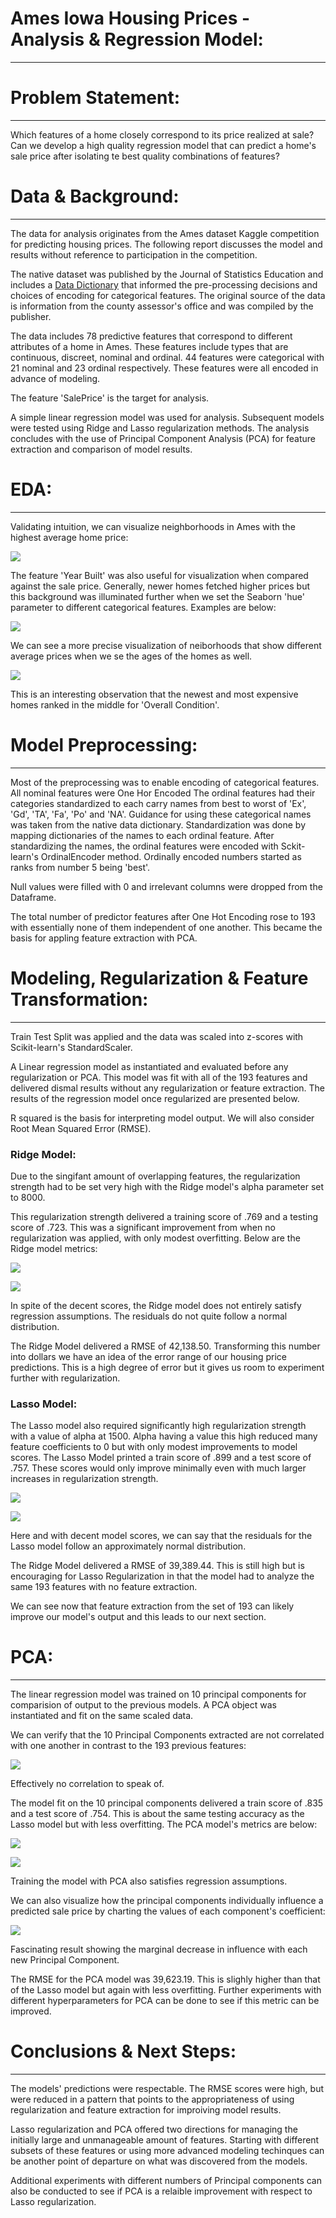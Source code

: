 # Ames Iowa Housing Prices - Analysis & Regression Model:
---
# Problem Statement:
---
Which features of a home closely correspond to its price realized at sale? Can we develop a high quality regression model that can predict a home's sale price after isolating te best quality combinations of features?

# Data & Background:
---
The data for analysis originates from the Ames dataset Kaggle competition for predicting housing prices. The following report discusses the model and results without reference to participation in the competition.

The native dataset was published by the Journal of Statistics Education and includes a [Data Dictionary](http://jse.amstat.org/v19n3/decock/DataDocumentation.txt) that informed the pre-processing decisions and choices of encoding for categorical features. The original source of the data is information from the county assessor's office and was compiled by the publisher.

The data includes 78 predictive features that correspond to different attributes of a home in Ames. These features include types that are continuous, discreet, nominal and ordinal. 44 features were categorical with 21 nominal and 23 ordinal respectively. These features were all encoded in advance of modeling.

The feature 'SalePrice' is the target for analysis.

A simple linear regression model was used for analysis. Subsequent models were tested using Ridge and Lasso regularization methods. The analysis concludes with the use of Principal Component Analysis (PCA) for feature extraction and comparison of model results. 

# EDA:
---
Validating intuition, we can visualize neighborhoods in Ames with the highest average home price:

![](./Images/top10_neighborhood.png)

The feature 'Year Built' was also useful for visualization when compared against the sale price. Generally, newer homes fetched higher prices but this background was illuminated further when we set the Seaborn 'hue' parameter to different categorical features. Examples are below:

![](./Images/yearbuilt_neighborhood.png)

We can see a more precise visualization of neiborhoods that show different average prices when we se the ages of the homes as well.

![](./Images/yearbuilt_overall.png)

This is an interesting observation that the newest and most expensive homes ranked in the middle for 'Overall Condition'.

# Model Preprocessing:
---
Most of the preprocessing was to enable encoding of categorical features. All nominal features were One Hor Encoded The ordinal features had their categories standardized to each carry names from best to worst of 'Ex', 'Gd', 'TA', 'Fa', 'Po' and 'NA'. Guidance for using these categorical names was taken from the native data dictionary. Standardization was done by mapping dictionaries of the names to each ordinal feature. After standardizing the names, the ordinal features were encoded with Sckit-learn's OrdinalEncoder method. Ordinally encoded numbers started as ranks from number 5 being 'best'.

Null values were filled with 0 and irrelevant columns were dropped from the Dataframe.

The total number of predictor features after One Hot Encoding rose to 193 with essentially none of them independent of one another. This became the basis for appling feature extraction with PCA.

# Modeling, Regularization & Feature Transformation:
---
Train Test Split was applied and the data was scaled into z-scores with Scikit-learn's StandardScaler.

A Linear regression model as instantiated and evaluated before any regularization or PCA. This model was fit with all of the 193 features and delivered dismal results without any regularization or feature extraction. The results of the regression model once regularized are presented below.

R squared is the basis for interpreting model output. We will also consider Root Mean Squared Error (RMSE).

### Ridge Model:
Due to the singifant amount of overlapping features, the regularization strength had to be set very high with the Ridge model's alpha parameter set to 8000.

This regularization strength delivered a training score of .769 and a testing score of .723. This was a significant improvement from when no regularization was applied, with only modest overfitting. Below are the Ridge model metrics:

![](./Images/ridge_scatter.png)

![](./Images/ridge_hist.png)

In spite of the decent scores, the Ridge model does not entirely satisfy regression assumptions. The residuals do not quite follow a normal distribution.

The Ridge Model delivered a RMSE of 42,138.50. Transforming this number into dollars we have an idea of the error range of our housing price predictions. This is a high degree of error but it gives us room to experiment further with regularization.

### Lasso Model:
The Lasso model also required significantly high regularization strength with a value of alpha at 1500. Alpha having a value this high reduced many feature coefficients to 0 but with only modest improvements to model scores. The Lasso Model printed a train score of .899 and a test score of .757. These scores would only improve minimally even with much larger increases in regularization strength.

![](./Images/lasso_scatter.png)

![](./Images/lasso_hist.png)

Here and with decent model scores, we can say that the residuals for the Lasso model follow an approximately normal distribution.

The Ridge Model delivered a RMSE of 39,389.44. This is still high but is encouraging for Lasso Regularization in that the model had to analyze the same 193 features with no feature extraction.

We can see now that feature extraction from the set of 193 can likely improve our model's output and this leads to our next section.

# PCA:
---
The linear regression model was trained on 10 principal components for comparision of output to the previous models. A PCA object was instantiated and fit on the same scaled data.

We can verify that the 10 Principal Components extracted are not correlated with one another in contrast to the 193 previous features:

![](https://github.com/1aaronh/ames_housing_prices/blob/master/Images/pca_correlation.png)

Effectively no correlation to speak of.

The model fit on the 10 principal components delivered a train score of .835 and a test score of .754. This is about the same testing accuracy as the Lasso model but with less overfitting. The PCA model's metrics are below:

![](./Images/pca_scatter.png)

![](./Images/pca_hist.png)

Training the model with PCA also satisfies regression assumptions.

We can also visualize how the principal components individually influence a predicted sale price by charting the values of each component's coefficient:

![](./Images/pca_coefficients.png)

Fascinating result showing the marginal decrease in influence with each new Principal Component.

The RMSE for the PCA model was 39,623.19. This is slighly higher than that of the Lasso model but again with less overfitting. Further experiments with different hyperparameters for PCA can be done to see if this metric can be improved.

# Conclusions & Next Steps:
---
The models' predictions were respectable. The RMSE scores were high, but were reduced in a pattern that points to the appropriateness of using regularization and feature extraction for improiving model results.

Lasso regularization and PCA offered two directions for managing the initially large and unmanageable amount of features. Starting with different subsets of these features or using more advanced modeling techinques can be another point of departure on what was discovered from the models.

Additional experiments with different numbers of Principal components can also be conducted to see if PCA is a relaible improvement with respect to Lasso regularization.
